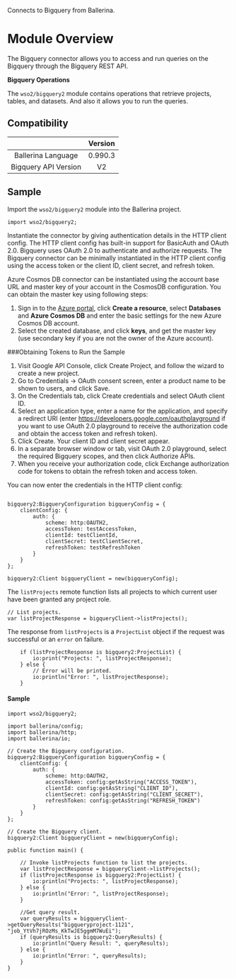 Connects to Bigquery from Ballerina.

# Module Overview

The Bigquery connector allows you to access and run queries on the Bigquery through the Bigquery REST API.

**Bigquery Operations**

The `wso2/bigquery2` module contains operations that retrieve projects, tables, and datasets. And also it allows you to run the queries.

## Compatibility

|                             |       Version               |
|:---------------------------:|:---------------------------:|
| Ballerina Language          | 0.990.3                     |
| Bigquery API Version        | V2                          |

## Sample

Import the `wso2/bigquery2` module into the Ballerina project.

```ballerina
import wso2/bigquery2;
```

Instantiate the connector by giving authentication details in the HTTP client config. The HTTP client config has built-in support for BasicAuth and OAuth 2.0. Bigquery uses OAuth 2.0 to authenticate and authorize requests. The Bigquery connector can be minimally instantiated in the HTTP client config using the access token or the client ID, client secret, and refresh token.

Azure Cosmos DB connector can be instantiated using the account base URL and master key of your account in the CosmosDB configuration.
You can obtain the master key using following steps:

1. Sign in to the [Azure portal](https://portal.azure.com/), click **Create a resource**, select **Databases** and **Azure Cosmos DB** and enter the basic settings for the new Azure Cosmos DB account.
2. Select the created database, and click **keys**, and get the master key (use secondary key if you are not the owner of the Azure account).

###Obtaining Tokens to Run the Sample

1. Visit Google API Console, click Create Project, and follow the wizard to create a new project.
2. Go to Credentials -> OAuth consent screen, enter a product name to be shown to users, and click Save.
3. On the Credentials tab, click Create credentials and select OAuth client ID.
4. Select an application type, enter a name for the application, and specify a redirect URI (enter https://developers.google.com/oauthplayground if you want to use OAuth 2.0 playground to receive the authorization code and obtain the access token and refresh token).
5. Click Create. Your client ID and client secret appear.
6. In a separate browser window or tab, visit OAuth 2.0 playground, select the required Bigquery scopes, and then click Authorize APIs.
7. When you receive your authorization code, click Exchange authorization code for tokens to obtain the refresh token and access token.

You can now enter the credentials in the HTTP client config:
```ballerina

bigquery2:BigqueryConfiguration bigqueryConfig = {
    clientConfig: {
        auth: {
            scheme: http:OAUTH2,
            accessToken: testAccessToken,
            clientId: testClientId,
            clientSecret: testClientSecret,
            refreshToken: testRefreshToken
        }
    }
};

bigquery2:Client bigqueryClient = new(bigqueryConfig);
```


The `listProjects` remote function lists all projects to which current user have been granted any project role.
```ballerina
// List projects.
var listProjectResponse = bigqueryClient->listProjects();
```

The response from `listProjects` is a `ProjectList` object if the request was successful or an `error` on failure.

```ballerina
    if (listProjectResponse is bigquery2:ProjectList) {
        io:print("Projects: ", listProjectResponse);
    } else {
        // Error will be printed.
        io:println("Error: ", listProjectResponse);
    }
```


#### Sample
```ballerina
import wso2/bigquery2;

import ballerina/config;
import ballerina/http;
import ballerina/io;

// Create the Bigquery configuration.
bigquery2:BigqueryConfiguration bigqueryConfig = {
    clientConfig: {
        auth: {
            scheme: http:OAUTH2,
            accessToken: config:getAsString("ACCESS_TOKEN"),
            clientId: config:getAsString("CLIENT_ID"),
            clientSecret: config:getAsString("CLIENT_SECRET"),
            refreshToken: config:getAsString("REFRESH_TOKEN")
        }
    }
};

// Create the Bigquery client.
bigquery2:Client bigqueryClient = new(bigqueryConfig);

public function main() {

    // Invoke listProjects function to list the projects.
    var listProjectResponse = bigqueryClient->listProjects();
    if (listProjectResponse is bigquery2:ProjectList) {
        io:println("Projects: ", listProjectResponse);
    } else {
        io:println("Error: ", listProjectResponse);
    }

    //Get query result.
    var queryResults = bigqueryClient->getQueryResults("bigqueryproject-1121", "job_YtVh7jROzMs_KkTwJE5ggmM7WuEi");
    if (queryResults is bigquery2:QueryResults) {
        io:println("Query Result: ", queryResults);
    } else {
        io:println("Error: ", queryResults);
    }
}
```